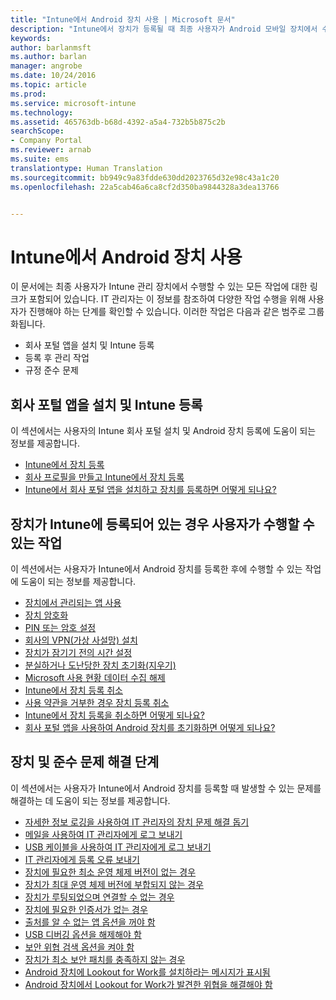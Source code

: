 ```yaml
---
title: "Intune에서 Android 장치 사용 | Microsoft 문서"
description: "Intune에서 장치가 등록될 때 최종 사용자가 Android 모바일 장치에서 수행할 수 있는 작업으로 연결되는 링크 목록"
keywords: 
author: barlanmsft
ms.author: barlan
manager: angrobe
ms.date: 10/24/2016
ms.topic: article
ms.prod: 
ms.service: microsoft-intune
ms.technology: 
ms.assetid: 465763db-b68d-4392-a5a4-732b5b875c2b
searchScope:
- Company Portal
ms.reviewer: arnab
ms.suite: ems
translationtype: Human Translation
ms.sourcegitcommit: bb949c9a83fdde630dd2023765d32e98c43a1c20
ms.openlocfilehash: 22a5cab46a6ca8cf2d350ba9844328a3dea13766


---
```



# <a name="using-your-android-device-with-intune"></a>Intune에서 Android 장치 사용

이 문서에는 최종 사용자가 Intune 관리 장치에서 수행할 수 있는 모든 작업에 대한 링크가 포함되어 있습니다. IT 관리자는 이 정보를 참조하여 다양한 작업 수행을 위해 사용자가 진행해야 하는 단계를 확인할 수 있습니다. 이러한 작업은 다음과 같은 범주로 그룹화됩니다.

- 회사 포털 앱을 설치 및 Intune 등록
- 등록 후 관리 작업
- 규정 준수 문제

## <a name="company-portal-app-installation-and-intune-enrollment"></a>회사 포털 앱을 설치 및 Intune 등록

이 섹션에서는 사용자의 Intune 회사 포털 설치 및 Android 장치 등록에 도움이 되는 정보를 제공합니다.

- [Intune에서 장치 등록](enroll-your-device-in-Intune-android.md)
- [회사 프로필을 만들고 Intune에서 장치 등록](create-a-work-profile-and-enroll-your-device-in-intune-android.md)
- [Intune에서 회사 포털 앱을 설치하고 장치를 등록하면 어떻게 되나요?](what-happens-if-you-install-the-company-portal-app-and-enroll-your-device-in-intune-android.md)

## <a name="things-users-can-do-when-their-device-is-enrolled-in-intune"></a>장치가 Intune에 등록되어 있는 경우 사용자가 수행할 수 있는 작업

이 섹션에서는 사용자가 Intune에서 Android 장치를 등록한 후에 수행할 수 있는 작업에 도움이 되는 정보를 제공합니다.

- [장치에서 관리되는 앱 사용](use-managed-apps-on-your-device-android.md)
- [장치 암호화](encrypt-your-device-android.md)
- [PIN 또는 암호 설정](set-your-pin-or-password-android.md)
- [회사의 VPN(가상 사설망) 설치](install-your-companys-virtual-private-network-VPN-android.md)
- [장치가 잠기기 전의 시간 설정](set-the-amount-of-time-before-your-device-is-locked-android.md)
- [분실하거나 도난당한 장치 초기화(지우기)](reset-erase-your-lost-or-stolen-device-android.md)
- [Microsoft 사용 현황 데이터 수집 해제](turn-off-microsoft-usage-data-collection-android.md)
- [Intune에서 장치 등록 취소](unenroll-your-device-from-intune-android.md)
- [사용 약관을 거부한 경우 장치 등록 취소](unenroll-your-device-from-intune-if-you-declined-terms-of-use-android.md)
- [Intune에서 장치 등록을 취소하면 어떻게 되나요?](what-happens-if-you-unenroll-your-device-from-intune-android.md)
- [회사 포털 앱을 사용하여 Android 장치를 초기화하면 어떻게 되나요?](what-happens-if-you-reset-your-device-using-the-company-portal-android.md)
<!--- - [What is the Rights Management sharing app?](what-is-the-rms-sharing-app-android.md) --->

## <a name="steps-to-fix-device-and-compliance-issues"></a>장치 및 준수 문제 해결 단계

이 섹션에서는 사용자가 Intune에서 Android 장치를 등록할 때 발생할 수 있는 문제를 해결하는 데 도움이 되는 정보를 제공합니다.

- [자세한 정보 로깅을 사용하여 IT 관리자의 장치 문제 해결 돕기](use-verbose-logging-to-help-your-it-administrator-fix-device-issues-android.md)
- [메일을 사용하여 IT 관리자에게 로그 보내기](send-logs-to-your-it-admin-by-email-android.md)
- [USB 케이블을 사용하여 IT 관리자에게 로그 보내기](send-logs-to-your-it-admin-using-cable-android.md)
- [IT 관리자에게 등록 오류 보내기](send-enrollment-errors-to-your-it-admin-android.md)
- [장치에 필요한 최소 운영 체제 버전이 없는 경우](you-need-to-update-your-android-device.md)
- [장치가 최대 운영 체제 버전에 부합되지 않는 경우](your-android-version-isnt-yet-supported.md)
- [장치가 루팅되었으며 연결할 수 없는 경우](your-device-is-rooted-and-you-cant-connect-android.md)
- [장치에 필요한 인증서가 없는 경우](your-device-is-missing-a-required-certificate-landing-android.md)
- [출처를 알 수 없는 앱 옵션을 꺼야 함](you-need-to-turn-off-unknown-sources-android.md)
- [USB 디버깅 옵션을 해제해야 함](you-need-to-turn-off-usb-debugging-android.md)
- [보안 위협 검색 옵션을 켜야 함](you-need-to-turn-on-scanning-for-security-threats-android.md)
- [장치가 최소 보안 패치를 충족하지 않는 경우](your-device-does-not-meet-the-minimum-security-patch-android.md)
- [Android 장치에 Lookout for Work를 설치하라는 메시지가 표시됨](you-are-prompted-to-install-lookout-for-work-android.md)
- [Android 장치에서 Lookout for Work가 발견한 위협을 해결해야 함](you-need-to-resolve-a-threat-found-by-lookout-for-work-android.md)



<!--HONumber=Jan17_HO2-->


